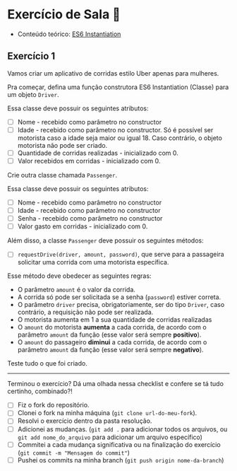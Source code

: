 # Exercício de Sala 🏫  

- Conteúdo teórico: 
[ES6 Instantiation](https://github.com/reprograma/on21-imersao-js-S6-Prototype-2#es6-instantiation)

## Exercício 1

Vamos criar um aplicativo de corridas estilo Uber apenas para mulheres.

Pra começar, defina uma função construtora ES6 Instantiation (Classe) para um objeto `Driver`.

Essa classe deve possuir os seguintes atributos:
- [ ] Nome - recebido como parâmetro no constructor
- [ ] Idade - recebido como parâmetro no constructor. Só é possível ser motorista caso a idade seja maior ou igual 18. Caso contrário, o objeto motorista não pode ser criado.
- [ ] Quantidade de corridas realizadas - inicializado com 0.
- [ ] Valor recebidos em corridas - inicializado com 0.

Crie outra classe chamada `Passenger`.

Essa classe deve possuir os seguintes atributos:
- [ ] Nome - recebido como parâmetro no constructor
- [ ] Idade - recebido como parâmetro no constructor
- [ ] Senha - recebido como parâmetro no constructor
- [ ] Valor gasto em corridas - inicializado com 0.

Além disso, a classe `Passenger` deve possuir os seguintes métodos:
- [ ] `requestDrive(driver, amount, password)`, que serve para a passageira solicitar uma corrida com uma motorista específica.

Esse método deve obedecer as seguintes regras:

- O parâmetro `amount` é o valor da corrida.
- A corrida só pode ser solicitada se a senha (`password`) estiver correta.
- O parâmetro `driver` precisa, obrigatoriamente, ser do tipo `Driver`, caso contrário, a requisição não pode ser realizada.
- O motorista aumenta em 1 a sua quantidade de corridas realizadas
- O `amount` do motorista **aumenta** a cada corrida, de acordo com o parâmetro `amount` da função (esse valor será sempre **positivo**).
- O `amount` do passageiro **diminui** a cada corrida, de acordo com o parâmetro `amount` da função (esse valor será sempre **negativo**).

Teste tudo o que foi criado.

---

Terminou o exercício? Dá uma olhada nessa checklist e confere se tá tudo certinho, combinado?!

- [ ] Fiz o fork do repositório.
- [ ] Clonei o fork na minha máquina (`git clone url-do-meu-fork`).
- [ ] Resolvi o exercício dentro da pasta resolução.
- [ ] Adicionei as mudanças. (`git add .` para adicionar todos os arquivos, ou `git add nome_do_arquivo` para adicionar um arquivo específico)
- [ ] Commitei a cada mudança significativa ou na finalização do exercício (`git commit -m "Mensagem do commit"`)
- [ ] Pushei os commits na minha branch (`git push origin nome-da-branch`)

